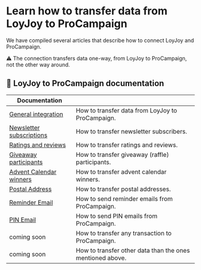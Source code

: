 # Learn how to transfer data from LoyJoy to ProCampaign

We have compiled several articles that describe how to connect LoyJoy and ProCampaign.

:warning: The connection transfers data one-way, from LoyJoy to ProCampaign, not the other way around.

## 📖 LoyJoy to ProCampaign documentation

| Documentation                 |                                                                |
| ----------------------------- | -------------------------------------------------------------- |
| [General integration]         | How to transfer data from LoyJoy to ProCampaign.               |
| [Newsletter subscriptions]    | How to transfer newsletter subscribers.                        |
| [Ratings and reviews]         | How to transfer ratings and reviews.                           |
| [Giveaway participants]       | How to transfer giveaway (raffle) participants.                |
| [Advent Calendar winners]     | How to transfer advent calendar winners.                       |
| [Postal Address]              | How to transfer postal addresses.                              |
| [Reminder Email]              | How to send reminder emails from ProCampaign.                  |
| [PIN Email]                   | How to send PIN emails from ProCampaign.                       |
| coming soon                   | How to transfer any transaction to ProCampaign.                |
| coming soon                   | How to transfer other data than the ones mentioned above.      |


[Newsletter subscriptions]: /documentation/pro_campaign/PRO_CAMPAIGN_NEWSLETTER.md
[Ratings and reviews]: /documentation/pro_campaign/PRO_CAMPAIGN_RATINGS.md
[General integration]: /documentation/pro_campaign/PRO_CAMPAIGN_INTEGRATION.md
[Giveaway participants]: /documentation/pro_campaign/PRO_CAMPAIGN_GIVEAWAY.md
[PIN Email]: /documentation/pro_campaign/PRO_CAMPAIGN_PIN_EMAIL.md
[Reminder Email]: /documentation/pro_campaign/PRO_CAMPAIGN_REMINDER.md
[Postal Address]: /documentation/pro_campaign/PRO_CAMPAIGN_POSTAL_ADDRESS.md
[Advent Calendar winners]: /documentation/pro_campaign/PRO_CAMPAIGN_ADVENTCALENDAR.md

